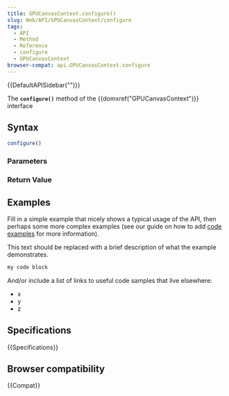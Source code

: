 ```yaml
---
title: GPUCanvasContext.configure()
slug: Web/API/GPUCanvasContext/configure
tags:
  - API
  - Method
  - Reference
  - configure
  - GPUCanvasContext
browser-compat: api.GPUCanvasContext.configure
---
```

{{DefaultAPISidebar("")}}

The **`configure()`** method of the {{domxref("GPUCanvasContext")}} interface 

## Syntax

```js
configure()
```

### Parameters



### Return Value



## Examples

Fill in a simple example that nicely shows a typical usage of the API, then perhaps some more complex examples (see our guide on how to add [code examples](/en-US/docs/MDN/Contribute/Structures/Code_examples) for more information).

This text should be replaced with a brief description of what the example demonstrates.

```js
my code block
```

And/or include a list of links to useful code samples that live elsewhere:

*   x
*   y
*   z

## Specifications

{{Specifications}}

## Browser compatibility

{{Compat}}

